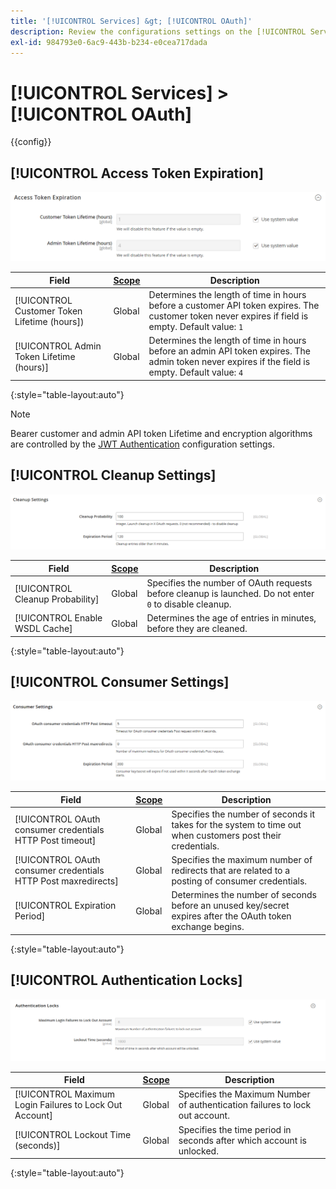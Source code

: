 ```yaml
---
title: '[!UICONTROL Services] &gt; [!UICONTROL OAuth]'
description: Review the configurations settings on the [!UICONTROL Services] &gt; [!UICONTROL OAuth] page of the Commerce Admin.
exl-id: 984793e0-6ac9-443b-b234-e0cea717dada
---
```

# [!UICONTROL Services] > [!UICONTROL OAuth]

{{config}}

## [!UICONTROL Access Token Expiration]

![Access Token Expiration](./assets/oauth-token-expire.png)<!-- zoom -->

|Field|[Scope](../../getting-started/websites-stores-views.md#scope-settings)|Description|
|--- |--- |--- |
|[!UICONTROL Customer Token Lifetime (hours])|Global|Determines the length of time in hours before a customer API token expires. The customer token never expires if field is empty. Default value: `1`|
|[!UICONTROL Admin Token Lifetime (hours)]|Global|Determines the length of time in hours before an admin API token expires. The admin token never expires if the field is empty. Default value: `4`|

{:style="table-layout:auto"}

>[!NOTE]
>
>Bearer customer and admin API token Lifetime and encryption algorithms are controlled by the [JWT Authentication](magento-web-api.md#jwt-authentication) configuration settings.

## [!UICONTROL Cleanup Settings]

![Cleanup Settings](./assets/oauth-cleanup.png)<!-- zoom -->

|Field|[Scope](../../getting-started/websites-stores-views.md#scope-settings)|Description|
|--- |--- |--- |
|[!UICONTROL Cleanup Probability]|Global|Specifies the number of OAuth requests before cleanup is launched. Do not enter `0` to disable cleanup.|
|[!UICONTROL Enable WSDL Cache]|Global|Determines the age of entries in minutes, before they are cleaned.|

{:style="table-layout:auto"}

## [!UICONTROL Consumer Settings]

![Consumer Settings](./assets/oauth-consumer-settings.png)<!-- zoom -->

|Field|[Scope](../../getting-started/websites-stores-views.md#scope-settings)|Description|
|--- |--- |--- |
|[!UICONTROL OAuth consumer credentials HTTP Post timeout]|Global|Specifies the number of seconds it takes for the system to time out when customers post their credentials.|
|[!UICONTROL OAuth consumer credentials HTTP Post maxredirects]|Global|Specifies the maximum number of redirects that are related to a posting of consumer credentials.|
|[!UICONTROL Expiration Period]|Global|Determines the number of seconds before an unused key/secret expires after the OAuth token exchange begins.|

{:style="table-layout:auto"}

## [!UICONTROL Authentication Locks]

![Authentication Locks](./assets/oauth-locks.png)<!-- zoom -->

|Field|[Scope](../../getting-started/websites-stores-views.md#scope-settings)|Description|
|--- |--- |--- |
|[!UICONTROL Maximum Login Failures to Lock Out Account]|Global|Specifies the Maximum Number of authentication failures to lock out account.|
|[!UICONTROL Lockout Time (seconds)]|Global|Specifies the time period in seconds after which account is unlocked.|

{:style="table-layout:auto"}
